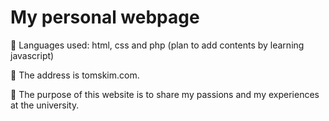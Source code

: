 # My personal webpage
 Languages used: html, css and php (plan to add contents by learning javascript)

 The address is tomskim.com.

 The purpose of this website is to share my passions and my experiences at the university.
